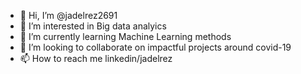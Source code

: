 - 👋 Hi, I’m @jadelrez2691
- 👀 I’m interested in Big data analyics 
- 🌱 I’m currently learning Machine Learning methods
- 💞️ I’m looking to collaborate on impactful projects around covid-19
- 📫 How to reach me linkedin/jadelrez

<!---
jadelrez2691/jadelrez2691 is a ✨ special ✨ repository because its `README.md` (this file) appears on your GitHub profile.
You can click the Preview link to take a look at your changes.
--->
